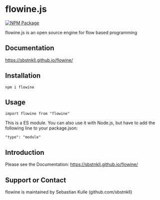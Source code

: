 # flowine.js

[![NPM Package](https://img.shields.io/npm/v/flowine)](https://www.npmjs.com/package/flowine)


flowine.js is an open source engine for flow based programming

## Documentation

https://sbstnkll.github.io/flowine/

## Installation

`npm i flowine`

## Usage

`import flowine from "flowine"`

This is a ES module. You can also use it with Node.js, but have to add the following line to your package.json:

`"type": "module"`

## Introduction

Please see the Documentation: https://sbstnkll.github.io/flowine/

## Support or Contact

flowine is maintained by Sebastian Kulle (github.com/sbstnkll)

